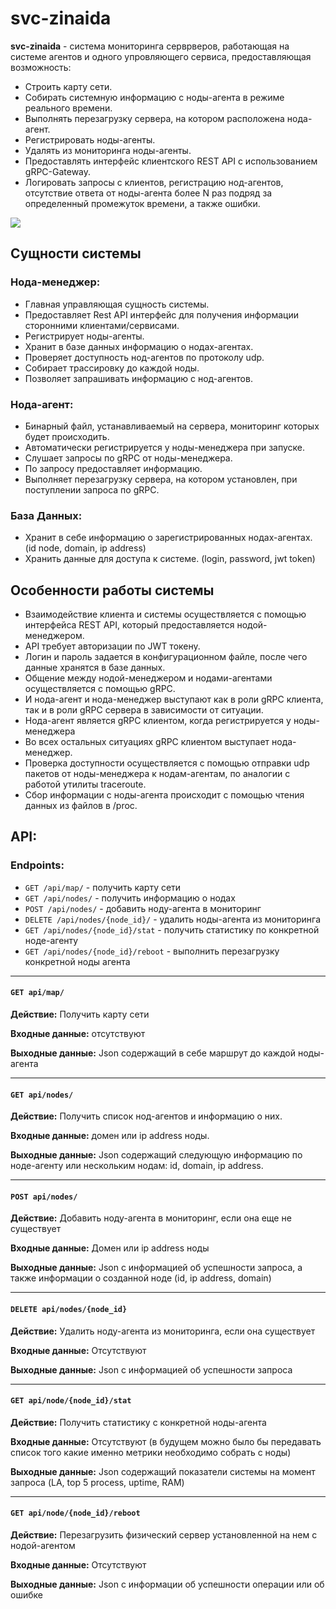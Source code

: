 # svc-zinaida

**svc-zinaida** - система мониторинга серврверов, работающая на системе агентов и одного упровляющего сервиса, предоставляющая возможность:

- Строить карту сети.
- Собирать системную информацию с ноды-агента в режиме реального времени.
- Выполнять перезагрузку сервера, на котором расположена нода-агент.
- Регистрировать ноды-агенты.
- Удалять из мониторинга ноды-агенты.
- Предоставлять интерфейс клиентского REST API с использованием gRPC-Gateway.
- Логировать запросы с клиентов, регистрацию нод-агентов, отсутствие ответа от ноды-агента более N раз подряд за определенный промежуток времени, а также ошибки.


![](https://github.com/nedostupno/zinaida/assets/59661793/0715e44f-d128-4199-8656-2d4e41331ac3)

## Сущности системы

### Нода-менеджер:
- Главная управляющая сущность системы.
- Предоставляет Rest API интерфейс для получения информации сторонними клиентами/сервисами.
- Регистрирует ноды-агенты.
- Хранит в базе данных информацию о нодах-агентах.
- Проверяет доступность нод-агентов по протоколу udp.
- Собирает трассировку до каждой ноды.
- Позволяет запрашивать информацию с нод-агентов.

### Нода-агент:
- Бинарный файл, устанавливаемый на сервера, мониторинг которых будет происходить.
- Автоматически регистрируется у ноды-менеджера при запуске.
- Слушает запросы по gRPC от ноды-менеджера.
- По запросу предоставляет информацию.
- Выполняет перезагрузку сервера, на котором установлен, при поступлении запроса по gRPC.

### База Данных:
- Хранит в себе информацию о зарегистрированных нодах-агентах.  (id node, domain, ip address)
- Хранить данные для доступа к системе. (login, password, jwt token) 


## Особенности работы системы

- Взаимодействие клиента и системы осуществляется с помощью интерфейса REST API, который предоставляется нодой-менеджером.
- API требует авторизации по JWT токену.
- Логин и пароль задается в конфигурационном файле, после чего данные хранятся в базе данных.
- Общение между нодой-менеджером и нодами-агентами осуществляется с помощью gRPC.
- И нода-агент и нода-менеджер выступают как в роли gRPC клиента, так и в роли gRPC сервера в зависимости от ситуации.
- Нода-агент является gRPC клиентом, когда регистрируется у ноды-менеджера
- Во всех остальных ситуациях gRPC клиентом выступает нода-менеджер.
- Проверка доступности осуществляется с помощью отправки udp пакетов от ноды-менеджера к нодам-агентам, по аналогии с работой утилиты traceroute.
- Сбор информации с ноды-агента происходит с помощью чтения данных из файлов в /proc.


## API:

### Endpoints:
- `GET /api/map/` - получить карту сети
- `GET /api/nodes/` - получить информацию о нодах 
- `POST /api/nodes/` - добавить ноду-агента в мониторинг
- `DELETE /api/nodes/{node_id}/` - удалить ноды-агента из мониторинга
- `GET /api/nodes/{node_id}/stat` - получить статистику по конкретной ноде-агенту  
- `GET /api/nodes/{node_id}/reboot` - выполнить перезагрузку конкретной ноды агента

-----
#### `GET api/map/`  

**Действие:** Получить карту сети

**Входные данные:** отсутствуют  

**Выходные данные:** Json содержащий в себе маршрут до каждой ноды-агента


-----
#### `GET api/nodes/`

**Действие:** Получить список нод-агентов и информацию о них.

**Входные данные:** домен или ip address ноды.

**Выходные данные:** Json содержащий следующую информацию по ноде-агенту или нескольким нодам: id, domain, ip address.



-----
#### `POST api/nodes/`

**Действие:** Добавить ноду-агента в мониторинг, если она еще не существует

**Входные данные:** Домен или ip address ноды  

**Выходные данные:** Json с информацией об успешности запроса, а также информации о созданной ноде (id, ip address, domain)


-----
#### `DELETE api/nodes/{node_id}`

**Действие:** Удалить ноду-агента из мониторинга, если она существует

**Входные данные:** Отсутствуют

**Выходные данные:** Json с информацией об успешности запроса


-----
#### `GET api/node/{node_id}/stat`  

**Действие:** Получить статистику с конкретной ноды-агента

**Входные данные:** Отсутствуют (в будущем можно было бы передавать список того какие именно метрики необходимо собрать с ноды)

**Выходные данные:** Json содержащий показатели системы на момент запроса (LA, top 5 process, uptime, RAM)


-----
#### `GET api/node/{node_id}/reboot`

**Действие:** Перезагрузить физический сервер установленной на нем с нодой-агентом

**Входные данные:** Отсутствуют

**Выходные данные:** Json с информации об успешности операции или об ошибке


